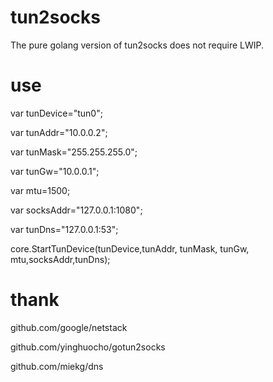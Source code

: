 ﻿# tun2socks


The pure golang version of tun2socks does not require LWIP.



# use 

var tunDevice="tun0";

var tunAddr="10.0.0.2";

var tunMask="255.255.255.0";

var tunGw="10.0.0.1";

var mtu=1500;

var socksAddr="127.0.0.1:1080";

var tunDns="127.0.0.1:53";

core.StartTunDevice(tunDevice,tunAddr, tunMask, tunGw, mtu,socksAddr,tunDns);

# thank
  github.com/google/netstack
  
  github.com/yinghuocho/gotun2socks
  
  github.com/miekg/dns
